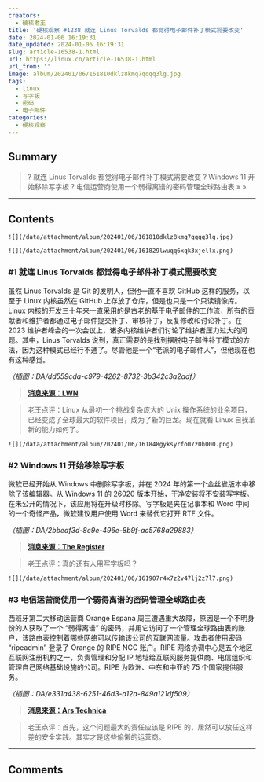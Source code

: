 ```yaml
---
creators:
  - 硬核老王
title: '硬核观察 #1238 就连 Linus Torvalds 都觉得电子邮件补丁模式需要改变'
date: 2024-01-06 16:19:31
date_updated: 2024-01-06 16:19:31
slug: article-16538-1.html
url: https://linux.cn/article-16538-1.html
url_from: ''
image: album/202401/06/161810dklz8kmq7qqqq3lg.jpg
tags:
  - linux
  - 写字板
  - 密码
  - 电子邮件
categories:
  - 硬核观察
---
```


## Summary

> ? 就连 Linus Torvalds 都觉得电子邮件补丁模式需要改变
> ? Windows 11 开始移除写字板
> ? 电信运营商使用一个弱得离谱的密码管理全球路由表
> » 
> »

***

<!-- more -->

## Contents

`![](/data/attachment/album/202401/06/161810dklz8kmq7qqqq3lg.jpg)`

`![](/data/attachment/album/202401/06/161829lwuqq6xqk3xjellx.png)`

### #1 就连 Linus Torvalds 都觉得电子邮件补丁模式需要改变

虽然 Linus Torvalds 是 Git 的发明人，但他一直不喜欢 GitHub 这样的服务，以至于 Linux 内核虽然在 GitHub 上存放了仓库，但是也只是一个只读镜像库。Linux 内核的开发三十年来一直采用的是古老的基于电子邮件的工作流，所有的贡献者和维护者都通过电子邮件提交补丁、审核补丁，反复修改和讨论补丁。在 2023 维护者峰会的一次会议上，诸多内核维护者们讨论了维护者压力过大的问题。其中，Linus Torvalds 说到，真正需要的是找到摆脱电子邮件补丁模式的方法，因为这种模式已经行不通了。尽管他是一个“老派的电子邮件人”，但他现在也有这种感觉。

*（插图：DA/dd559cda-c979-4262-8732-3b342c3a2adf）*

> 
> **[消息来源：LWN](https://lwn.net/Articles/952034/)**
> 
> 
> 

> 
> 老王点评：Linux 从最初一个挑战复杂庞大的 Unix 操作系统的业余项目，已经变成了全球最大的软件项目，成为了新的巨龙。现在就看 Linux 自我革新的能力如何了。
> 
> 
> 

`![](/data/attachment/album/202401/06/161848gyksyrfo07z0h000.png)`

### #2 Windows 11 开始移除写字板

微软已经开始从 Windows 中删除写字板，并在 2024 年的第一个金丝雀版本中移除了该编辑器。从 Windows 11 的 26020 版本开始，干净安装将不安装写字板。在未公开的情况下，该应用将在升级时移除。写字板是夹在记事本和 Word 中间的一个奇怪产品，微软建议用户使用 Word 来替代它打开 RTF 文件。

*（插图：DA/2bbeaf3d-8c9e-496e-8b9f-ac5768a29883）*

> 
> **[消息来源：The Register](https://www.theregister.com/2024/01/05/wordpad_off_windows_11/)**
> 
> 
> 

> 
> 老王点评：真的还有人用写字板吗？
> 
> 
> 

`![](/data/attachment/album/202401/06/161907r4x7z2v47lj2z7l7.png)`

### #3 电信运营商使用一个弱得离谱的密码管理全球路由表

西班牙第二大移动运营商 Orange Espana 周三遭遇重大故障，原因是一个不明身份的人获取了一个 “弱得离谱” 的密码，并用它访问了一个管理全球路由表的账户，该路由表控制着哪些网络可以传输该公司的互联网流量。攻击者使用密码 “ripeadmin” 登录了 Orange 的 RIPE NCC 账户。RIPE 网络协调中心是五个地区互联网注册机构之一，负责管理和分配 IP 地址给互联网服务提供商、电信组织和管理自己网络基础设施的公司。RIPE 为欧洲、中东和中亚的 75 个国家提供服务。

*（插图：DA/e331a438-6251-46d3-a12a-849a121df509）*

> 
> **[消息来源：Ars Technica](https://arstechnica.com/security/2024/01/a-ridiculously-weak-password-causes-disaster-for-spains-no-2-mobile-carrier/)**
> 
> 
> 

> 
> 老王点评：首先，这个问题最大的责任应该是 RIPE 的，居然可以放任这样差的安全实践。其实才是这些偷懒的运营商。
> 
> 
>

***

## Comments
